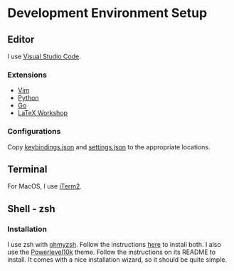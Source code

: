 # Development Environment Setup
## Editor
I use [Visual Studio Code](https://code.visualstudio.com/).

### Extensions
- [Vim](https://marketplace.visualstudio.com/items?itemName=vscodevim.vim)
- [Python](https://marketplace.visualstudio.com/items?itemName=ms-python.python)
- [Go](https://marketplace.visualstudio.com/items?itemName=ms-vscode.Go)
- [LaTeX Workshop](https://marketplace.visualstudio.com/items?itemName=James-Yu.latex-workshop)

### Configurations
Copy [keybindings.json](vscode/keybindings.json) and [settings.json](vscode/settings.json) to the appropriate locations.

## Terminal
For MacOS, I use [iTerm2](https://iterm2.com/).

## Shell - zsh
### Installation
I use zsh with [ohmyzsh](https://ohmyz.sh/). Follow the instructions [here](https://github.com/ohmyzsh/ohmyzsh/wiki) to install both. I also use the [Powerlevel10k](https://github.com/romkatv/powerlevel10k) theme. Follow the instructions on its README to install. It comes with a nice installation wizard, so it should be quite simple.
